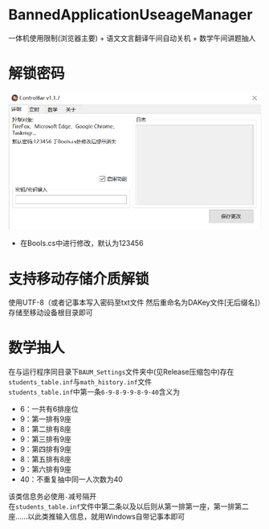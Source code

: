 # BannedApplicationUseageManager
一体机使用限制(浏览器主要) + 语文文言翻译午间自动关机 + 数学午间讲题抽人

# 解锁密码
![Image text](https://github.com/LunaroakF/Images/blob/master/BannedApplicationUseageManager/v1.1.7%201.png)  
- 在Bools.cs中进行修改，默认为123456

# 支持移动存储介质解锁  
使用UTF-8（或者记事本写入密码至txt文件 然后重命名为DAKey文件[无后缀名]）存储至移动设备根目录即可

# 数学抽人  
在与运行程序同目录下`BAUM_Settings`文件夹中(见Release压缩包中)存在`students_table.inf`与`math_history.inf`文件  
`students_table.inf`中第一条`6-9-8-9-9-8-9-40`含义为  
- 6：一共有6排座位  
- 9：第一排有9座
- 8：第二排有8座
- 9：第三排有9座
- 9：第四排有9座
- 8：第五排有8座
- 9：第六排有9座
- 40：不重复抽中同一人次数为40  

该类信息务必使用`-`减号隔开  
在`students_table.inf`文件中第二条以及以后则从第一排第一座，第一排第二座......以此类推输入信息，就用Windows自带记事本即可  
